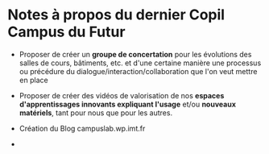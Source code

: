 
# Notes à propos du dernier Copil Campus du Futur

- Proposer de créer un **groupe de concertation** pour les évolutions des salles de cours, bâtiments, etc. et d'une certaine manière une processus ou précédure du dialogue/interaction/collaboration que l'on veut mettre en place

- Proposer de créer des vidéos de valorisation de nos **espaces d'apprentissages innovants expliquant l'usage** et/ou **nouveaux matériels**, tant pour nous que pour les autres.

- Création du Blog campuslab.wp.imt.fr

-
